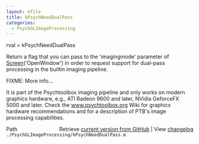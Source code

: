 ```yaml
---
layout: mfile
title: kPsychNeedDualPass
categories:
  - PsychGLImageProcessing
---
```


rval = kPsychNeedDualPass

Return a flag that you can pass to the 'imagingmode' parameter of
[Screen](/docs/Screen)\('OpenWindow'\) in order to request support for dual\-pass
processing in the builtin imaging pipeline.

FIXME: More info...

It is part of the Psychtoolbox imaging pipeline and only works on modern
graphics hardware, e.g., ATI Radeon 9600 and later, NVidia GeforceFX 5000
and later. Check the www.psychtoolbox.org Wiki for graphics hardware
recommendations and for a description of PTB's image processing
capabilities.


<div class="code_header" style="text-align:right;">
  <span style="float:left;">Path&nbsp;&nbsp;</span> <span class="counter">Retrieve <a href=
  "https://raw.github.com/Psychtoolbox-3/Psychtoolbox-3/beta/./PsychGLImageProcessing/kPsychNeedDualPass.m">current version from GitHub</a> | View <a href=
  "https://github.com/Psychtoolbox-3/Psychtoolbox-3/commits/beta/./PsychGLImageProcessing/kPsychNeedDualPass.m">changelog</a></span>
</div>
<div class="code">
  <code>./PsychGLImageProcessing/kPsychNeedDualPass.m</code>
</div>
